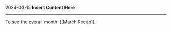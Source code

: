 2024-03-15
__Insert Content Here__
_______________________
To see the overall month: [[March Recap]].